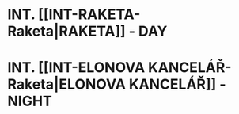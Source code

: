# INT. [[INT-RAKETA-Raketa|RAKETA]] - DAY
# INT. [[INT-ELONOVA KANCELÁŘ-Raketa|ELONOVA KANCELÁŘ]] - NIGHT

